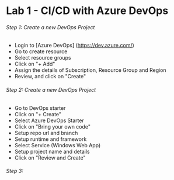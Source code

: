 # Lab 1 - CI/CD with Azure DevOps

###### Step 1: Create a new DevOps Project

- Login to [Azure DevOps] (https://dev.azure.com/)
- Go to create resource
- Select resource groups
- Click on "+ Add"
- Assign the details of Subscription, Resource Group and Region
- Review, and click on "Create"

###### Step 2: Create a new DevOps Project 

- Go to DevOps starter
-  Click on "+ Create"
-  Select Azure DevOps Starter
-  Click on "Bring your own code"
-  Setup repo url and branch
-  Setup runtime and framework
-  Select Service (Windows Web App)
-  Setup project name and details
-  Click on "Review and Create"

###### Step 3:
